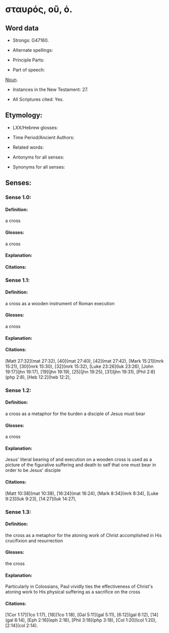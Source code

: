 # σταυρός, οῦ, ὁ. 

<!-- Status: S2=NeedsReview -->
<!-- Lexica used for edits: BDAG LN FFM BN LSJM MM   -->

## Word data

* Strongs: G47160.

* Alternate spellings:



* Principle Parts: 


* Part of speech: 

[Noun](http://ugg.readthedocs.io/en/latest/noun.html).

* Instances in the New Testament: 27.

* All Scriptures cited: Yes.

## Etymology: 


* LXX/Hebrew glosses: 


* Time Period/Ancient Authors: 


* Related words: 

* Antonyms for all senses:

* Synonyms for all senses: 


## Senses: 


### Sense  1.0: 


#### Definition: 

a cross

#### Glosses: 

a cross

#### Explanation: 


#### Citations: 

### Sense  1.1: 

#### Definition: 

a cross as a wooden instrument of Roman execution

#### Glosses: 

a cross

#### Explanation: 


#### Citations: 

[Matt 27:32](mat 27:32), [40](mat 27:40), [42](mat 27:42), [Mark 15:21](mrk 15:21), [30](mrk 15:30), [32](mrk 15:32), [Luke 23:26](luk 23:26), [John 19:17](jhn 19:17), [19](jhn 19:19), [25](jhn 19:25), [31](jhn 19:31), [Phil 2:8](php 2:8), [Heb 12:2](heb 12:2),

### Sense  1.2: 

#### Definition: 

a cross as a metaphor for the burden a disciple of Jesus must bear

#### Glosses: 

a cross

#### Explanation: 

Jesus' literal bearing of and execution on a wooden cross is used as a picture of the figurative suffering and death to self that one must bear in order to be Jesus' disciple

#### Citations: 

[Matt 10:38](mat 10:38), [16:24](mat 16:24), [Mark 8:34](mrk 8:34), [Luke 9:23](luk 9:23), [14:27](luk 14:27),

### Sense  1.3: 

#### Definition: 

the cross as a metaphor for the atoning work of Christ accomplished in His crucifixion and resurrection

#### Glosses: 

the cross

#### Explanation: 

Particularly in Colossians, Paul vividly ties the effectiveness of Christ's atoning work to His physical suffering as a sacrifice on the cross

#### Citations: 

[1Cor 1:17](1co 1:17), [18](1co 1:18), [Gal 5:11](gal 5:11), [6:12](gal 6:12), [14](gal 6:14), [Eph 2:16](eph 2:16), [Phil 3:18](php 3:18), [Col 1:20](col 1:20), [2:14](col 2:14).

